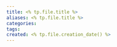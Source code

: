 ```yaml
---
title: <% tp.file.title %>
aliases: <% tp.file.title %>
categories: 
tags: 
created: <% tp.file.creation_date() %>
---
```

